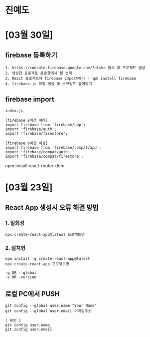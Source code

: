 # 진예도

# [03월 30일]
## firebase 등록하기
```
1. https://console.firebase.google.com/?hl=ko 접속 후 프로젝트 생성
2. 생성한 프로젝트 콘솔창에서 웹 선택
3. React 프로젝트에 firebase import하기 - npm install firebase
4. firebase.js 파일 생성 후 스크립트 붙여넣기

```

## firebase import
```
index.js

[firebase 8버전 이하]
import firebase from 'firebase/app';
import 'firebase/auth';
import 'firebase/firestore';

[firebase 9버전 이상]
import firebase from 'firebase/compat/app';
import 'firebase/compat/auth';
import 'firebase/compat/firestore';
```
npm install react-router-dom

# [03월 23일]
## React App 생성시 오류 해결 방법

### 1. 일회성
```
npx create-react-app@latest 프로젝트명
```
### 2. 설치형 
```
npm install -g create-react-app@latest 
npx create-react-app 프로젝트명

-g OR --global
-v OR -version
```

## 로컬 PC에서 PUSH
```
git config --global user.name "Your Name"
git config --global user.email 이메일주소

[ 확인 ]
git config user.name
git config user.email
```
